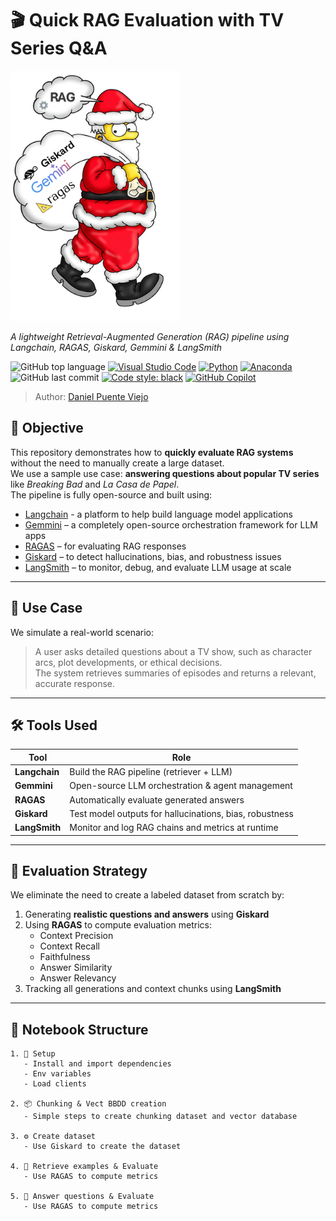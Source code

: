 # 🎬 Quick RAG Evaluation with TV Series Q&A  

<img title="Logo" alt="Alt text" src="/imgs/cover_page.png" height="400">

*A lightweight Retrieval-Augmented Generation (RAG) pipeline using Langchain, RAGAS, Giskard, Gemmini & LangSmith*

![GitHub top language](https://img.shields.io/github/languages/top/DanielPuentee/Automatic-RAG-Dataset-Creation-And-Evaluation)
[![Visual Studio Code](https://custom-icon-badges.demolab.com/badge/Visual%20Studio%20Code-0078d7.svg?logo=vsc&logoColor=white)](#)
[![Python](https://img.shields.io/badge/Python-3776AB?logo=python&logoColor=fff)](#)
[![Anaconda](https://img.shields.io/badge/Anaconda-44A833?logo=anaconda&logoColor=fff)](#)
![GitHub last commit](https://img.shields.io/github/last-commit/DanielPuentee/Automatic-RAG-Dataset-Creation-And-Evaluation)
[![Code style: black](https://img.shields.io/badge/code%20style-black-000000.svg)](https://github.com/psf/black)
[![GitHub Copilot](https://img.shields.io/badge/GitHub%20Copilot-000?logo=githubcopilot&logoColor=fff)](#)

> Author: [Daniel Puente Viejo](https://www.linkedin.com/in/danielpuenteviejo/)

## 🎯 Objective

This repository demonstrates how to **quickly evaluate RAG systems** without the need to manually create a large dataset.  
We use a sample use case: **answering questions about popular TV series** like *Breaking Bad* and *La Casa de Papel*.  
The pipeline is fully open-source and built using:

- [Langchain](https://www.langchain.com/) - a platform to help build language model applications
- [Gemmini](https://github.com/langchain-ai/gemmini) – a completely open-source orchestration framework for LLM apps
- [RAGAS](https://github.com/explodinggradients/ragas) – for evaluating RAG responses
- [Giskard](https://giskard.ai/) – to detect hallucinations, bias, and robustness issues
- [LangSmith](https://smith.langchain.com/) – to monitor, debug, and evaluate LLM usage at scale

---

## 🧠 Use Case

We simulate a real-world scenario:
> A user asks detailed questions about a TV show, such as character arcs, plot developments, or ethical decisions.  
> The system retrieves summaries of episodes and returns a relevant, accurate response.

---

## 🛠️ Tools Used

| Tool        | Role |
|-------------|------|
| **Langchain** | Build the RAG pipeline (retriever + LLM) |
| **Gemmini** | Open-source LLM orchestration & agent management |
| **RAGAS** | Automatically evaluate generated answers |
| **Giskard** | Test model outputs for hallucinations, bias, robustness |
| **LangSmith** | Monitor and log RAG chains and metrics at runtime |

---

## 🧪 Evaluation Strategy

We eliminate the need to create a labeled dataset from scratch by:

1. Generating **realistic questions and answers** using **Giskard**
2. Using **RAGAS** to compute evaluation metrics:
   - Context Precision
   - Context Recall
   - Faithfulness
   - Answer Similarity
   - Answer Relevancy
3. Tracking all generations and context chunks using **LangSmith**

---

## 📂 Notebook Structure

```text
1. 🔧 Setup
   - Install and import dependencies
   - Env variables
   - Load clients

2. 📦 Chunking & Vect BBDD creation
   - Simple steps to create chunking dataset and vector database

3. ⚙️ Create dataset
   - Use Giskard to create the dataset

4. 🔄 Retrieve examples & Evaluate
   - Use RAGAS to compute metrics

5. 🎯 Answer questions & Evaluate
   - Use RAGAS to compute metrics

